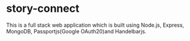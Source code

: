 # story-connect
This is a full stack web application which is built using Node.js, Express, MongoDB, Passportjs(Google OAuth20)and Handelbarjs.
